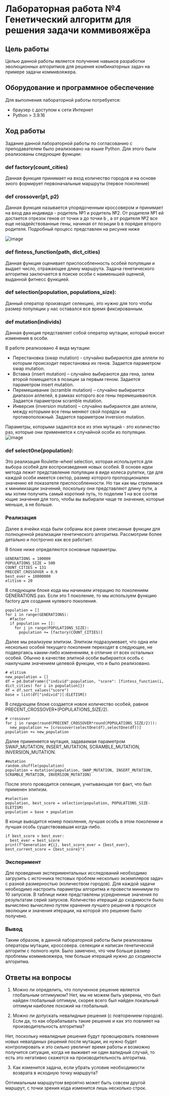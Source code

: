 # Лабораторная работа №4 Генетический алгоритм для решения задачи коммивояжёра
## Цель работы
Целью данной работы является получение навыков разработки эволюционных алгоритмов для решения комбинаторных задач на примере задачи коммивояжера.
## Оборудование и программное обеспечение
Для выполнения лабораторной работы потребуется:
* браузер с доступом к сети Интернет
* Python > 3.9.16
## Ход работы
Задание данной лабораторной работы по согласованию с преподавателем было реализовано на языке Python. Для этого были реализованы следующие функции:

### def factory(count_cities)
Данная функция принимает на вход количество городов и на основе эиого формирует первоначальные маршруты (первое поколение)

### def crossover(p1, p2)
Данная функция называется упорядоченным кроссовером и принимает на вход два индивида -  родитель №1 и родитель №2. 
От родителя №1 ей достается отрезок генов от точки  a до точки b , а от родителя №2  все еще незадействованные гены, 
начиная от позиции b в порядке второго родителя. Подробный процесс представлен на рисунке ниже



![image](https://user-images.githubusercontent.com/91135334/224931099-6895d279-bfd1-4f62-9e30-5fd6aabc6694.png)

### def fintess_function(path, dict_cities)

Данная функция оценивает приспособленность особей популяции и выдает число, отражающее длину маршрута. Задача генетического алгоритма заключается в поиске особи с наименьшей оценкой, выданной фитнесс функцией.

### def selection(population, populations_size):
Данный оператор производит селекцию, это нужно для того чтобы размер популяции у нас оставался все время фиксированным.

### def mutation(individs)

Данная функция представляет собой оператор мутации, который вносит изменения в особи.

В работе реализовано 4 вида мутации: 

* Перестановка (swap mutation) - случайно выбираются две аллели по которым происходит перестановка их генов. Задается параметром swap mutation.
* Вставка (insert mutation) – случайно выбираются два гена, затем второй помещается в позиции за первым геном. Задается параметром insert mutation.
* Перемешивание (scramble mutation) – случайно выбирается диапазон аллелей, в рамках которого все гены перемешиваются. Задается параметром  scramble mutation.
* Инверсия (inversion mutation) – случайно выбираются две аллели, между которыми все гены меняют свой порядок на противоположный. Задается параметром inversion mutation.

Параметры, которыми задаются все из этих мутаций - это количество раз, которые они применяется к случайной особи из популяции. 
![image](https://user-images.githubusercontent.com/91135334/224950933-4f2e8558-5d12-42a0-b186-3213955cafcb.png)

### def selectOne(population):

Это реализация Roulette-wheel selection, которая используется для выбора особей для воспроизведения новых особей. В основе идеи метода лежит представление популяции в виде колеса рулетки, где для каждой особи имеется сектор, размер которого пропорционален значению её показателя приспособленности. Но так как мы стремимся к минимизации значений, поскольку они представляют длину пути, а мы хотим получить самый короткий путь, то поделим 1 на все соотве ющие значения для того, чтобы вы выбирали чаще те значения, которые меньше, а не больше. 

### Реализация

Далее в ячейки кода были собраны все ранее описанные функции для полноценной реализации генетического алгоритма. Рассмотрим более детально и построчно как все работает.

В блоке ниже определяются основные параметры.

```python3
GENERATIONS = 100000
POPULATIONS_SIZE = 500
COUNT_CITIES = 131
PRECENT_CROSSOVER = 0.9
best_ever = 10000000
elitism = 20 
```

В следующем блоке кода мы начинаем итерацию по поколениям GENERATIONS раз. Если это 1 поколение, то мы используем функцию  factory для создания нулевого поколения.
```python3
population = []
for i in range(GENERATIONS):
  #factor
  if population == []:
    for j in range(POPULATIONS_SIZE):
      population += [factory(COUNT_CITIES)]
```
Далее мы реализуем элитизм. Элитизм подразумевает, что одна или несколько особей текущего поколения переходят в следующее, не подвергаясь каким-либо изменениям, в отличие от всех остальных особей. Обычно в качестве элитной особи выбирается особь с наилучшим значением целевой функции, что и было реализовано.

```python3
# elitism
new_population = []
df = pd.DataFrame({"individ":population, "score": [fintess_function(i, dict_cities) for i in population]})
df = df.sort_values("score")
base = list(df["individ"][:ELETISM])
```
В следующем блоке создается новое количество особей, равное  PRECENT_CROSSOVER*(POPULATIONS_SIZE/2).
```python3
# crossover
for j in range(round(PRECENT_CROSSOVER*round(POPULATIONS_SIZE/2))):
  new_population += [crossover(selectOne(df),selectOne(df))]
population += new_population
```
Далее применяется мутация, задаваемая параметром SWAP_MUTATION, INSERT_MUTATION, SCRAMBLE_MUTATION, INVERSION_MUTATION.

```python3
#mutation
random.shuffle(population)
population = mutation(population, SWAP_MUTATION, INSERT_MUTATION, SCRAMBLE_MUTATION, INVERSION_MUTATION)
```
После этого проводится селекция, учитывающая тот факт, что был применен элитизм.
```python3
#selection
population, best_score = selection(population, POPULATIONS_SIZE- ELETISM)
population = base + population
```
В конце выводится номер поколения, лучшая особь в этом поколении и лучшая особь существовавшая когда-либо. 
```python3
if best_score < best_ever:
  best_ever = best_score
print(f"Generation #{i}, best_score_ever = {best_ever}, best_current_score = {best_score}")
```


### Эксперимент
Для проведения экспериментальных исследований необходимо загрузить
с источника тестовых проблем несколько экземпляров задач с разной
размерностью (количеством городов). Для каждой задачи необходимо
настроить параметры алгоритма и провести минимум по 10 запусков. В
таблице ниже  представлены усредненные значения по результатам серий
запусков. Количество итераций до сходимости было вычислено вычислено путем
хранения лучшего решения в процессе эволюции и значения итерации, на
которой это решение было получено.



### Вывод

Таким образом, в данной лабораторной работы были реализованы операторы мутации, кроссовера. селекции и написан генетической алгоритм с полного нуля. Было замечено, что чем больше размер проблемы коммивояжера, тем больше итераций нужно до сходимости алгоритма. 

## Ответы на вопросы

1. Можно ли определить, что полученное решение является глобальным оптимумом?
Нет, мы не можем быть уверены, что был найден глобальный оптимум, скорее всего был найден локальный оптимум наиболее похожий на глобальный.

2. Можно ли допускать невалидные решения (с повторением городов). Если да, то как обрабатывать такие решение и как это повлияет на производительность алгоритма?

Нет, поскольку невалидные решения будут провоцировать появления новых невалдиных решений после мутации, их нужно будет контролировать и это сильно увеличит время работы и возможно получится ситуация, когда не выживет ни один валидный случай, то есть это негативно скажется на производительность алгоритма.


3. Как изменится задача, если убрать условие необходимости возврата в исходную точку маршрута?

Оптимальным маршрутом вероятно может быть совсем другой маршрут, с точки зрения кода изменится лишь несколько строк.
